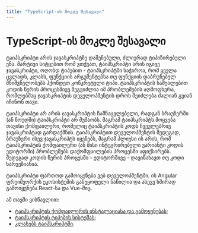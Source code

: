 ```yaml
---
title: "TypeScript-ის მოკლე შესავალი"
---
```


# TypeScript-ის მოკლე შესავალი

ტაიპსკრიპტი არის ჯავასკრიპტზე დაშენებული, ძლიერად ტიპიზირებული ენა.
მარტივი სიტყებით რომ ვთქვათ, ტაიპსკრიპტი არის იგივე ჯავასკრიპტი, ოღონდ ტიპებით -
ტაიპსკრიპტში საჭიროა, რომ ყველა ცვლადს, კლასს, ფუნქციის არგუმენტებსა თუ ფუნქციის
დაბრუნებულ მნიშვნელობებს ჰქონდეთ კონკრეტული ტიპი. ტაიპსკრიპტის საშუალებით
კოდის წერის პროცესშივე შეგვიძლია იმ პრობლემების აღმოფხვრა, რომლებმაც
ჯავასკრიპტის დეველოპმენტის დროს შეიძლება ძალიან გვიან იჩინონ თავი.

ტაიპსკრიპტი არ არის ჯავასკრიპტის ჩამნაცვლებელი, რადგან ბრაუზერში (ან ნოუდში) ტაიპსკრიპტი
არ მუშაობს. მაგრამ ტაიპსკრიპტს მოყვება თავისი ქომფაილერი, რომელიც ტაიპსკრიპტის კოდს
ჩვეულებრივ ჯავასკრიპტად გარდაქმნის. ტაიპსკრიპტით დეველოპმენტის შედეგად, ბრაუზერი ისევ
ჯავასკრიპტს იყენებს, მაგრამ პლიუსი ის არის, რომ ტაიპსკრიპტის ქომფაილერი (ან მისი
ინტეგრირებული ვარიანტი კოდის ედიტორში) პრობლემებს დაქომფაილების პროცესში აფიქსირებს.
შედეგად კოდის წერის პროცესში - ედიტორშივე - დავინახავთ თუ კოდი ხარვეზიანია.

ტაიპსკრიპტი ფართოდ გამოიყენება ვებ დეველოპმენტში. ის Angular ფრეიმვორქის ეკოსისტემის
განუყოფელი ნაწილია და ასევე ხშირად გამოიყენება React-სა და Vue-შიც.

ამ თავში ვისწავლით:

- [ტაიპსკრიპტის ქომფაილერის ინსტალაციასა და გამოყენებას](./tsc.html);
- [ტაიპსკრიპტის ტიპების სისტემას](./types.html);
- [კლასებს ტაიპსკრიპტში](./classes.html).
